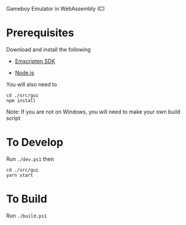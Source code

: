 Gameboy Emulator in WebAssembly (C)
# Prerequisites
Download and install the following
- [Emscripten SDK](https://emscripten.org/docs/getting_started/downloads.html)

- [Node.js](https://nodejs.org/)

You will also need to
```
cd ./src/gui
npm install
```

Note: If you are not on Windows, you will need to make your own build script
# To Develop
Run `./dev.ps1`
then
```
cd ./src/gui
yarn start
```
# To Build
Run `./build.ps1`